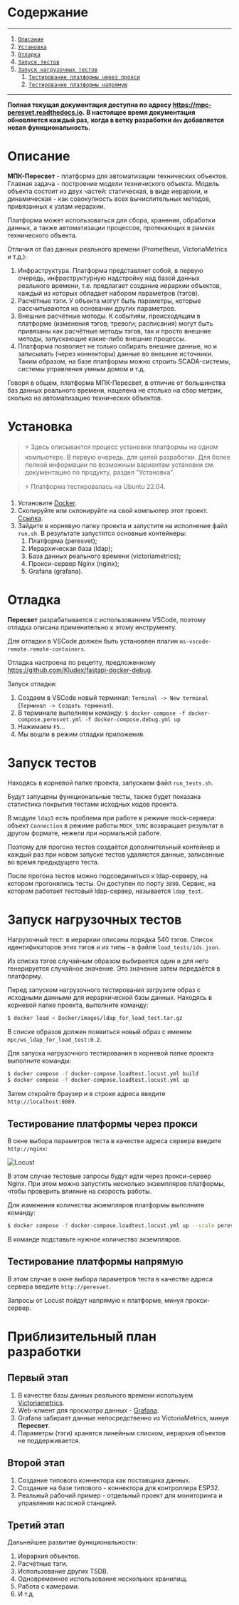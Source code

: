 # Содержание

---

1. [`Описание`](#description)
2. [`Установка`](#installing)
3. [`Отладка`](#debugging)
4. [`Запуск тестов`](#tests)
5. [`Запуск нагрузочных тестов`](#load_tests)
   1. [`Тестирование платформы через прокси`](#load_tests_over_proxy)
   2. [`Тестирование платформы напрямую`](#load_tests_direct)
---

**Полная текущая документация доступна по адресу https://mpc-peresvet.readthedocs.io.**
**В настоящее время документация обновляется каждый раз,**
**когда в ветку разработки ``dev`` добавляется**
**новая функциональность.**


# <a name="description"></a>Описание
**МПК-Пересвет** - платформа для автоматизации технических объектов.
Главная задача - построение модели технического объекта.
Модель объекта состоит из двух частей: статическая, в виде иерархии,
и динамическая - как совокупность всех вычислительных методов, привязанных
к узлам иерархии.

Платформа может использоваться для сбора, хранения, обработки данных, а также
автоматизации процессов, протекающих в рамках технического объекта.

Отличия от баз данных реального времени (Prometheus, VictoriaMetrics и т.д.):
1. Инфраструктура. Платформа представляет собой, в первую очередь,
   инфраструктурную надстройку над базой данных реального времени,
   т.е. предлагает создание иерархии объектов, каждый из которых обладает
   набором параметров (тэгов).
2. Расчётные тэги. У объекта могут быть параметры, которые рассчитываются
   на основании других параметров.
3. Внешние расчётные методы. К событиям, происходящим в платформе
   (изменения тэгов; тревоги; расписания) могут быть привязаны как
   расчётные методы тэгов, так и просто внешние методы,
   запускающие какие-либо внешние процессы.
4. Платформа позволяет не только собирать внешние данные, но и записывать
   (через коннекторы) данные во внешние источники.
   Таким образом, на базе платформы можно строить SCADA-системы,
   системы управления умным домом и т.д.

Говоря в общем, платформа МПК-Пересвет, в отличие от большинства баз данных
реального времени, нацелена не столько на сбор метрик,
сколько на автоматизацию технических объектов.

# <a name="installing"></a> Установка

> :zap: Здесь описывается процесс установки платформы на одном компьютере.
> В первую очередь, для целей разработки.
> Для более полной информации по возможным вариантам установки
> см. документацию по продукту, раздел "Установка".

> :zap: Платформа тестировалась на Ubuntu 22.04.

1. Установите [Docker](https://docs.docker.com/get-docker/).
2. Скопируйте или склонируйте на свой компьютер этот проект.
   [Ссылка](https://github.com/mp-co-ru/mpc-peresvet).
3. Зайдите в корневую папку проекта и запустите на исполнение файл ``run.sh``.
   В результате запустятся основные контейнеры:
   1. Платформа (peresvet);
   2. Иерархическая база (ldap);
   3. База данных реального времени (victoriametrics);
   4. Прокси-сервер Nginx (nginx);
   5. Grafana (grafana).


# <a name="debugging"></a> Отладка
**Пересвет** разрабатывается с использованием VSCode, поэтому отладка описана применительно к этому инструменту.

Для отладки в VSCode должен быть установлен плагин `ms-vscode-remote.remote-containers`.

Отладка настроена по рецепту, предложенному https://github.com/Kludex/fastapi-docker-debug.

Запуск отладки:
1. Создаем в VSCode новый терминал: `Terminal -> New terminal` (`Терминал -> Создать терминал`).
2. В терминале выполняем команду: ```$ docker-compose -f docker-compose.peresvet.yml -f docker-compose.debug.yml up```
3. Нажимаем `F5`...
4. Мы вошли в режим отладки приложения.

# <a name="tests"></a>Запуск тестов
Находясь в корневой папке проекта, запускаем файл `run_tests.sh`.

Будут запущены функциональные тесты, также будет показана статистика покрытия тестами исходных кодов проекта.

В модуле `ldap3` есть проблема при работе в режиме mock-сервера: объект `Connection` в режиме работы
`MOCK_SYNC` возвращает результат в другом формате, нежели при нормальной работе.

Поэтому для прогона тестов создаётся дополнительный контейнер и каждый раз при новом запуске тестов
удаляются данные, записанные во время предыдущего теста.

После прогона тестов можно подсоединиться к ldap-серверу, на котором прогонялись тесты. Он доступен по порту `3890`.
Сервис, на котором работает тестовый ldap-сервер, называется `ldap_test`.

# <a name="load_tests"></a>Запуск нагрузочных тестов
Нагрузочный тест: в иерархии описаны порядка 540 тэгов. Список идентификаторов
этих тэгов и их типы - в файле ``load_tests/ids.json``.

Из списка тэгов случайным образом выбирается один и для него генерируется
случайное значение. Это значение затем передаётся в платформу.

Перед запуском нагрузочного тестирования загрузите образ с исходными данными
для иерархической базы данных. Находясь в корневой папке проекта, выполните
команду:
```bash
$ docker load < Docker/images/ldap_for_load_test.tar.gz
```
В списке образов должен появиться новый образ с именем ``mpc/ws_ldap_for_load_test:0.2``.

Для запуска нагрузочного тестирования в корневой папке проекта выполните команды:
```bash
$ docker compose -f docker-compose.loadtest.locust.yml build
$ docker compose -f docker-compose.loadtest.locust.yml up
```

Затем откройте браузер и в строке адреса введите ``http://localhost:8089``.

## <a name="load_tests_over_proxy">Тестирование платформы через прокси
В окне выбора параметров теста в качестве адреса сервера введите
``http://nginx``:

![Locust](pics/locust.png "Locust")

В этом случае тестовые запросы будут идти через прокси-сервер Nginx.
При этом можно запустить несколько экземпляров платформы, чтобы
проверить влияние на скорость работы.

Для изменения количества экземпляров платформы выполните команду:
```bash
$ docker compose -f docker-compose.loadtest.locust.yml up --scale peresvet=<количество экземпляров>
```
В команде подставьте нужное количество экземпляров.

## <a name="load_tests_direct">Тестирование платформы напрямую
В этом случае в окне выбора параметров теста в качестве адреса сервера введите
``http://peresvet``.

Запросы от Locust пойдут напрямую к платформе, минуя прокси-сервер.

# Приблизительный план разработки
## Первый этап
1. В качестве базы данных реального времени используем [Victoriametrics](https://victoriametrics.com/).
2. Web-клиент для просмотра данных - [Grafana](https://grafana.com/).
3. Grafana забирает данные непосредственно из VictoriaMetrics, минуя **Пересвет**.
4. Параметры (тэги) хранятся линейным списком, иерархия объектов не поддерживается.
## Второй этап
1. Создание типового коннектора как поставщика данных.
2. Создание на базе типового - коннектора для контроллера ESP32.
3. Реальный рабочий пример - отдельный проект для мониторинга и управления насосной станцией.
## Третий этап
Дальнейшее развитие функциональности:
1. Иерархия объектов.
2. Расчётные тэги.
3. Использование других TSDB.
4. Одновременное использование нескольких хранилищ.
5. Работа с камерами.
6. И т.д.
